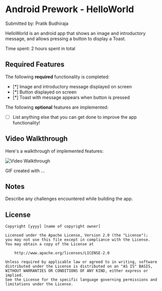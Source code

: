 # Android Prework - HelloWorld

Submitted by: Pratik Budhiraja

HelloWorld is an android app that shows an image and introductory message, and allows pressing a button to display a Toast.

Time spent: 2 hours spent in total

## Required Features

The following **required** functionality is completed:

* [*] Image and introductory message displayed on screen
* [*] Button displayed on screen
* [*] Toast with message appears when button is pressed

The following **optional** features are implemented:

* [ ] List anything else that you can get done to improve the app functionality!

## Video Walkthrough

Here's a walkthrough of implemented features:

<img src='http://i.imgur.com/link/to/your/gif/file.gif' title='Video Walkthrough' width='' alt='Video Walkthrough' />

<!-- Replace this with whatever GIF tool you used! -->
GIF created with ...
<!-- Recommended tools:
[Kap](https://getkap.co/) for macOS
[ScreenToGif](https://www.screentogif.com/) for Windows
[peek](https://github.com/phw/peek) for Linux. -->

## Notes

Describe any challenges encountered while building the app.

## License

    Copyright [yyyy] [name of copyright owner]

    Licensed under the Apache License, Version 2.0 (the "License");
    you may not use this file except in compliance with the License.
    You may obtain a copy of the License at

        http://www.apache.org/licenses/LICENSE-2.0

    Unless required by applicable law or agreed to in writing, software
    distributed under the License is distributed on an "AS IS" BASIS,
    WITHOUT WARRANTIES OR CONDITIONS OF ANY KIND, either express or implied.
    See the License for the specific language governing permissions and
    limitations under the License.